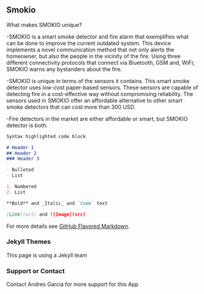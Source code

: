## Smokio

What makes SMOKIO unique?

-SMOKIO is a smart smoke detector and fire alarm that exemplifies what can be done to improve the current outdated system. This device implements a novel communication method that not only alerts the homeowner, but also the people in the vicinity of the fire. Using three different connectivity protocols that connect via Bluetooth, GSM and, WiFi; SMOKIO warns any bystanders about the fire.  

-SMOKIO is unique in terms of the sensors it contains. This smart smoke detector uses low-cost paper-based sensors. These sensors are capable of detecting fire in a cost-effective way without compromising reliability. The sensors used in SMOKIO offer an affordable alternative to other smart smoke detectors that can cost more than 300 USD.

-Fire detectors in the market are either affordable or smart, but SMOKIO detector is both.


```markdown
Syntax highlighted code block

# Header 1
## Header 2
### Header 3

- Bulleted
- List

1. Numbered
2. List

**Bold** and _Italic_ and `Code` text

[Link](url) and ![Image](src)
```

For more details see [GitHub Flavored Markdown](https://guides.github.com/features/mastering-markdown/).

### Jekyll Themes

This page is using a Jekyll team

### Support or Contact

Contact Andres Garcia for more support for this App
